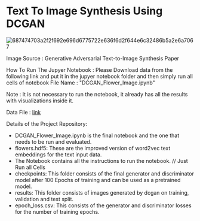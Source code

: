# Text To Image Synthesis Using DCGAN

![687474703a2f2f692e696d6775722e636f6d2f644e6c32486b5a2e6a7067](https://user-images.githubusercontent.com/70341313/146421547-28b1e428-8c14-4831-bb0e-e6ab5636519a.jpeg)

Image Source : Generative Adversarial Text-to-Image Synthesis Paper 

How To Run The Jupyer Notebook : Please Download data from the following link and put it in the jupyer notebook folder and then simply run all cells of notebook File Name : "DCGAN_Flower_Image.ipynb"

Note : It is not necessary to run the notebook, it already has all the results with visualizations inside it.

Data File : [link](https://drive.google.com/file/d/1ez6GvbE1isWzGtD1h9oocheM6YcBGJoh/view?usp=sharing)

Details of the Project Repository:
- DCGAN_Flower_Image.ipynb is the final notebook and the one that needs to be run and evaluated.
-  flowers.hdf5: These are the improved version of word2vec text embeddings for the text input data.
- The Notebook contains all the instructions to run the notebook. // Just Run all Cells
- checkpoints: This folder consists of the final generator and discriminator model after 100 Epochs of training and can be used as a pretrained model.
- results: This folder consists of images generated by dcgan on training, validation and test split.
-  epoch_loss.csv: This consists of the generator and discriminator losses for the number of training epochs.
